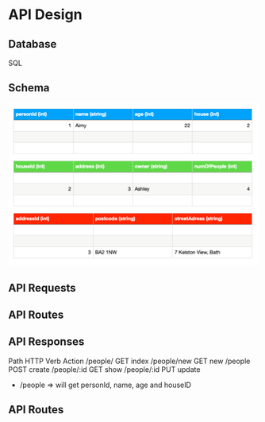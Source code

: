 # API Design

## Database

SQL

## Schema

![schema](<./personid%20(int).png>)

## API Requests

## API Routes

## API Responses



Path	HTTP Verb	Action
/people/	GET	index
/people/new	GET	new
/people	POST	create
/people/:id	GET	show
/people/:id
PUT	update

- /people => will get personId, name, age and houseID
## API Routes